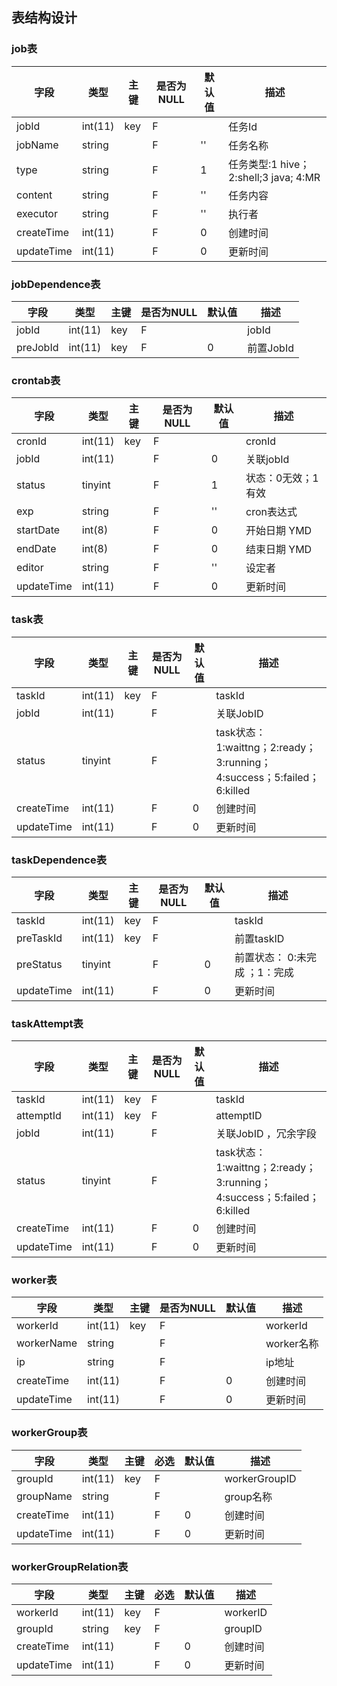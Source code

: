 ## 表结构设计


### job表 

| 字段    | 类型    |  主键  |是否为NULL | 默认值  | 描述           | 
| ------ | ------ | ---- | ---- | ------------ | ---- |
| jobId    | int(11) | key|F|   | 任务Id           | 
| jobName  | string  |    |F|'' | 任务名称          | 
| type     | string  |    |F|1  | 任务类型:1 hive；2:shell;3 java; 4:MR | 
| content  | string |     |F|'' | 任务内容          | 
| executor | string |     |F|'' | 执行者           | 
| createTime  | int(11)|     |F|0  |   创建时间      | 
| updateTime  | int(11)|     |F|0  |   更新时间      | 


### jobDependence表
| 字段    | 类型   |  主键  | 是否为NULL | 默认值  | 描述           | 
| ------ | ------ | ---- | ---- | ------------ | ---- |
| jobId  | int(11)   | key|F    |      | jobId           | 
| preJobId  | int(11) |key  | F    |   0   | 前置JobId    | 


### crontab表
| 字段    | 类型  |  主键  | 是否为NULL | 默认值  | 描述           | 
| ------ | ------ | ---- | ---- | ------------ | ---- |
| cronId    | int(11) |key  | F    |      | cronId           | 
| jobId     | int(11) | | F    |   0   | 关联jobId           | 
| status    | tinyint |  | F    |   1   | 状态：0无效；1有效           | 
| exp       | string  | | F    |   ''   | cron表达式           | 
| startDate | int(8)  | | F    | 0     | 开始日期  YMD     | 
| endDate   | int(8)  | | F    |  0    | 结束日期  YMD     | 
| editor    | string  | | F    |   ''   | 设定者     | 
| updateTime| int(11) | | F    | 0     |   更新时间      | 


### task表
| 字段    | 类型   |  主键   | 是否为NULL   | 默认值  | 描述           | 
| ------ | ------ | ---- | ---- | ------------ | ---- |
| taskId | int(11) |key|F    |      | taskId       | 
| jobId   | int(11) |  | F    |      | 关联JobID          | 
| status  | tinyint | |F    |      | task状态： 1:waittng；2:ready；3:running；4:success；5:failed；6:killed   | 
| createTime  | int(11)|     |F|0  |   创建时间      | 
| updateTime  | int(11)|     |F|0  |   更新时间      | 

### taskDependence表
| 字段    | 类型   |  主键   | 是否为NULL   | 默认值  | 描述           | 
| ------ | ------ | ---- | ---- | ------------ | ---- |
| taskId | int(11) |key|F    |      | taskId       | 
| preTaskId   | int(11) |key  | F    |      | 前置taskID          | 
| preStatus  | tinyint | |F    |0      | 前置状态： 0:未完成 ；1：完成   | 
| updateTime  | int(11)|     |F|0  |   更新时间      | 


### taskAttempt表
| 字段    | 类型     |  主键 | 是否为NULL   | 默认值  | 描述           | 
| ------ | ------ | ---- | ---- | ------------ | ---- |
| taskId    | int(11) | key|F    |      | taskId       | 
| attemptId | int(11) |key  | F    |      |attemptID  |
| jobId     | int(11) |  | F    |      | 关联JobID ，冗余字段 |
| status    | tinyint |  | F    |      | task状态： 1:waittng；2:ready；3:running；4:success；5:failed；6:killed   | 
| createTime  | int(11)|     |F|0  |   创建时间      | 
| updateTime  | int(11)|     |F|0  |   更新时间      | 




### worker表
| 字段     | 类型  |  主键    | 是否为NULL   | 默认值  | 描述  | 
| ------ | ------ | ---- | ---- | ------------ | ---- |
| workerId   | int(11) |key| F    |      | workerId       | 
| workerName | string  |   | F    |      | worker名称      | 
| ip         | string  |   | F    |      | ip地址          | 
| createTime  | int(11)|     |F|0  |   创建时间      | 
| updateTime  | int(11)|     |F|0  |   更新时间      | 




### workerGroup表
| 字段     | 类型  |  主键    | 必选   | 默认值  | 描述           | 
| ------ | ------ | ---- | ---- | ------------ | ---- |
| groupId    | int(11) |key | F    |      | workerGroupID    | 
| groupName  |  string |    | F    |      | group名称       |
| createTime  | int(11)|     |F|0  |   创建时间      | 
| updateTime  | int(11)|     |F|0  |   更新时间      | 


### workerGroupRelation表
| 字段     | 类型   |  主键   | 必选   | 默认值  | 描述    | 
| ------ | ------ | ---- | ---- | ------------ | ---- |
| workerId  | int(11) | key|F    |      | workerID    | 
| groupId  |  string | key|F    |      | groupID      | 
| createTime  | int(11)|     |F|0  |   创建时间      | 
| updateTime  | int(11)|     |F|0  |   更新时间      | 









